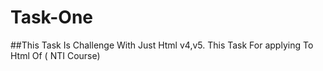 # Task-One
##This Task Is Challenge With Just Html v4,v5. 
This Task For  applying  To Html Of ( NTI Course) 
